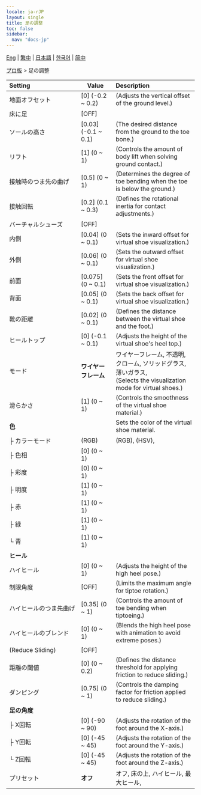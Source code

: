 ```yaml
---
locale: ja-rJP
layout: single
title: 足の調整
toc: false
sidebar:
  nav: "docs-jp"
---
```

[Eng](/dancexr/menu/2025.4/actor/feet_adjustment) | [繁中](/tw/dancexr/menu/2025.4/actor/feet_adjustment) | [日本語](/jp/dancexr/menu/2025.4/actor/feet_adjustment) | [한국어](/kr/dancexr/menu/2025.4/actor/feet_adjustment) | [简中](/zh/dancexr/menu/2025.4/actor/feet_adjustment)

[プロ版](../menu#プロ版) > 足の調整



| Setting | Value | Description |
| :--- | --- | :--- |
|<nobr>地面オフセット</nobr>| [0] (-0.2 ~ 0.2) | (Adjusts the vertical offset of the ground level.)
|<nobr>床に足</nobr>| [OFF] | 
|<nobr>ソールの高さ</nobr>| [0.03] (-0.1 ~ 0.1) | (The desired distance from the ground to the toe bone.)
|<nobr>リフト</nobr>| [1] (0 ~ 1) | (Controls the amount of body lift when solving ground contact.)
|<nobr>接触時のつま先の曲げ</nobr>| [0.5] (0 ~ 1) | (Determines the degree of toe bending when the toe is below the ground.)
|<nobr>接触回転</nobr>| [0.2] (0.1 ~ 0.3) | (Defines the rotational inertia for contact adjustments.)
|<nobr>バーチャルシューズ</nobr>| [OFF] | 
|<nobr>内側</nobr>| [0.04] (0 ~ 0.1) | (Sets the inward offset for virtual shoe visualization.)
|<nobr>外側</nobr>| [0.06] (0 ~ 0.1) | (Sets the outward offset for virtual shoe visualization.)
|<nobr>前面</nobr>| [0.075] (0 ~ 0.1) | (Sets the front offset for virtual shoe visualization.)
|<nobr>背面</nobr>| [0.05] (0 ~ 0.1) | (Sets the back offset for virtual shoe visualization.)
|<nobr>靴の距離</nobr>| [0.02] (0 ~ 0.1) | (Defines the distance between the virtual shoe and the foot.)
|<nobr>ヒールトップ</nobr>| [0] (-0.1 ~ 0.1) | (Adjusts the height of the virtual shoe's heel top.)
|<nobr>モード</nobr>| **ワイヤーフレーム** | ワイヤーフレーム, 不透明, クローム, ソリッドグラス, 薄いガラス, <br/>(Selects the visualization mode for virtual shoes.) |
|<nobr>滑らかさ</nobr>| [1] (0 ~ 1) | (Controls the smoothness of the virtual shoe material.)
|<nobr><b>色</b></nobr>| | Sets the color of the virtual shoe material.
|<nobr>├&nbsp;カラーモード</nobr>| (RGB) | (RGB), (HSV), 
|<nobr>├&nbsp;色相</nobr>| [0] (0 ~ 1) | 
|<nobr>├&nbsp;彩度</nobr>| [0] (0 ~ 1) | 
|<nobr>├&nbsp;明度</nobr>| [1] (0 ~ 1) | 
|<nobr>├&nbsp;赤</nobr>| [1] (0 ~ 1) | 
|<nobr>├&nbsp;緑</nobr>| [1] (0 ~ 1) | 
|<nobr>└&nbsp;青</nobr>| [1] (0 ~ 1) | 
|<nobr><b>ヒール</b></nobr>|| 
|<nobr>ハイヒール</nobr>| [0] (0 ~ 1) | (Adjusts the height of the high heel pose.)
|<nobr>制限角度</nobr>| [OFF] | (Limits the maximum angle for tiptoe rotation.)
|<nobr>ハイヒールのつま先曲げ</nobr>| [0.35] (0 ~ 1) | (Controls the amount of toe bending when tiptoeing.)
|<nobr>ハイヒールのブレンド</nobr>| [0] (0 ~ 1) | (Blends the high heel pose with animation to avoid extreme poses.)
|<nobr>(Reduce Sliding)</nobr>| [OFF] | 
|<nobr>距離の閾値</nobr>| [0] (0 ~ 0.2) | (Defines the distance threshold for applying friction to reduce sliding.)
|<nobr>ダンピング</nobr>| [0.75] (0 ~ 1) | (Controls the damping factor for friction applied to reduce sliding.)
|<nobr><b>足の角度</b></nobr>| | 
|<nobr>├&nbsp;X回転</nobr>| [0] (-90 ~ 90) | (Adjusts the rotation of the foot around the X-axis.)
|<nobr>├&nbsp;Y回転</nobr>| [0] (-45 ~ 45) | (Adjusts the rotation of the foot around the Y-axis.)
|<nobr>└&nbsp;Z回転</nobr>| [0] (-45 ~ 45) | (Adjusts the rotation of the foot around the Z-axis.)
|<nobr>プリセット</nobr>| **オフ** | オフ, 床の上, ハイヒール, 最大ヒール,  |
